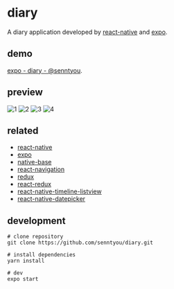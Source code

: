 # diary

A diary application developed by [react-native](https://github.com/facebook/react-native) and [expo](https://expo.io). 

## demo

[expo - diary - @senntyou](https://expo.io/@senntyou/diary).

## preview

![1](https://user-images.githubusercontent.com/12265053/44988854-a283e500-afbe-11e8-80cf-6343d077d983.jpg)
![2](https://user-images.githubusercontent.com/12265053/44988856-a31c7b80-afbe-11e8-916a-60f745a433f1.jpg)
![3](https://user-images.githubusercontent.com/12265053/44988857-a31c7b80-afbe-11e8-93c0-b200d79adbe8.jpg)
![4](https://user-images.githubusercontent.com/12265053/44988858-a3b51200-afbe-11e8-9408-293e61c424c8.jpg)


## related

- [react-native](https://github.com/facebook/react-native)
- [expo](https://expo.io)
- [native-base](https://github.com/GeekyAnts/NativeBase)
- [react-navigation](https://github.com/react-navigation/react-navigation)
- [redux](https://github.com/reduxjs/redux)
- [react-redux](https://github.com/reduxjs/react-redux)
- [react-native-timeline-listview](https://github.com/thegamenicorus/react-native-timeline-listview)
- [react-native-datepicker](https://github.com/xgfe/react-native-datepicker)

## development

```
# clone repository
git clone https://github.com/senntyou/diary.git

# install dependencies
yarn install

# dev
expo start
```
